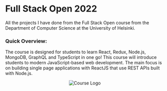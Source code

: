 # Full Stack Open 2022

All the projects I have done from the Full Stack Open course from the Department of Computer Science at the University of Helsinki.

### Quick Overview:
The course is designed for students to learn React, Redux, Node.js, MongoDB, GraphQL and TypeScript in one go! 
This course will introduce students to modern JavaScript-based web development. 
The main focus is on building single page applications with ReactJS that use REST APIs built with Node.js.

<p align="center">
<img alt="Course Logo" src="https://github.com/miki-reynolds/Full-Stack-Open-2022/blob/main/fso.png?raw=true"/>
</p>



